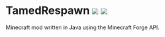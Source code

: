 
# TamedRespawn [![](xhttp://cf.way2muchnoise.eu/239286.svg)](https://minecraft.curseforge.com/projects/cyclic) [![](xhttp://cf.way2muchnoise.eu/versions/239286.svg)](https://minecraft.curseforge.com/projects/cyclic)

Minecraft mod written in Java using the Minecraft Forge API.
